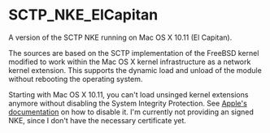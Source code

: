 # SCTP_NKE_ElCapitan
A version of the SCTP NKE running on Mac OS X 10.11 (El Capitan).

The sources are based on the SCTP implementation of the FreeBSD kernel modified to work
within the Mac OS X kernel infrastructure as a network kernel extension. This supports
the dynamic load and unload of the module without rebooting the operating system.

Starting with Mac OS X 10.11, you can't load unsinged kernel extensions anymore without
disabling the System Integrity Protection.
See [Apple's documentation](https://developer.apple.com/library/mac/documentation/Security/Conceptual/System_Integrity_Protection_Guide/ConfiguringSystemIntegrityProtection/ConfiguringSystemIntegrityProtection.html) on how to disable it.
I'm currently not providing an signed NKE, since I don't have the necessary certificate yet.

